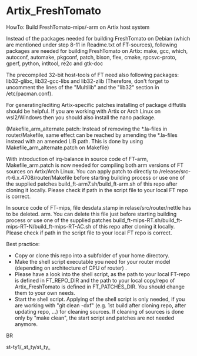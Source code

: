 # Artix_FreshTomato
HowTo: Build FreshTomato-mips/-arm on Artix host system 


Instead of the packages needed for building FreshTomato on Debian (which are mentioned under step 8-11 in Readme.txt of FT-sources), following packages are needed for building FreshTomato on Artix:
make, gcc, which, autoconf, automake, pkgconf, patch, bison, flex, cmake, rpcsvc-proto, gperf, python, intltool, re2c and gtk-doc

The precompiled 32-bit host-tools of FT need also following packages: lib32-glibc, lib32-gcc-libs and lib32-zlib
(Therefore, don't forget to uncomment the lines of the "Multilib" and the "lib32" section in /etc/pacman.conf).

For generating/editing Artix-specific patches installing of package diffutils should be helpful. If you are working with Artix or Arch Linux 
on wsl2/Windows then you should also install the nano package.

(Makefile_arm_alternate.patch: Instead of removing the *.la-files in router/Makefile, same effect can be reached by amending the *.la-files instead with an amended LIB path. This is done by using Makefile_arm_alternate.patch on Makefile)

With introduction of irq-balance in source code of FT-arm, Makefile_arm.patch is now needed for compiling both arm versions of FT sources on Artix/Arch Linux.
You can apply patch to directly to /release/src-rt-6.x.4708/router/Makefile before starting building process or use one of the supplied patches build_ft-arm7.sh/build_ft-arm.sh of this repo after cloning it locally. Please check if path in the script file to your local FT repo is correct.

In source code of FT-mips, file desdata.stamp in relase/src/router/nettle has to be deleted. arm. You can delete this file just before starting building process or use one of the supplied patches build_ft-mips-RT.sh/build_ft-mips-RT-N/build_ft-mips-RT-AC.sh of this repo after cloning it locally. Please check if path in the script file to your local FT repo is correct.

Best practice:
   - Copy or clone this repo into a subfolder of your home directory. 
   - Make the shell script executable you need for your router model (depending on architecture of CPU of router) .
   - Please have a look into the shell script, as the path to your local FT-repo is defined in FT_REPO_DIR and the path to your local copy/repo of Artix_FreshTomato is defined in FT_PATCHES_DIR. You should change them to your own needs.
   - Start the shell script. Applying of the shell script is only needed, if you are working with "git clean -dxf" (e.g. 1st build after cloning repo, after updating repo, ...) for cleaning sources. If cleaning of sources is done only by "make clean", the start script and patches are not needed anymore. 

BR

st-ty1/\_st_ty/st_ty_
